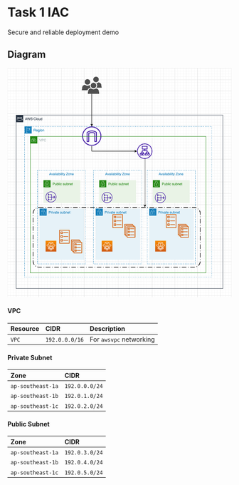 # Task 1 IAC

Secure and reliable deployment demo

## Diagram

![Architectural Diagram"](./diagram/ecs-fargate-autoscale.png)

#### VPC


| Resource  | CIDR       | Description                |
| :-------- | :----------| :------------------------- |
| `VPC` | `192.0.0.0/16` | For `awsvpc` networking    |


#### Private Subnet

| Zone              | CIDR           | 
| :---------------- | :------------- |
| `ap-southeast-1a` | `192.0.0.0/24` |
| `ap-southeast-1b` | `192.0.1.0/24` |
| `ap-southeast-1c` | `192.0.2.0/24` |

#### Public Subnet

| Zone              | CIDR           | 
| :---------------- | :------------- |
| `ap-southeast-1a` | `192.0.3.0/24` |
| `ap-southeast-1b` | `192.0.4.0/24` |
| `ap-southeast-1c` | `192.0.5.0/24` |
